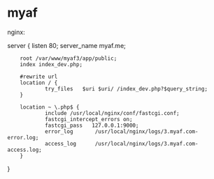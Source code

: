 # myaf
nginx:

server {
        listen       80;
        server_name  myaf.me;

        root /var/www/myaf3/app/public;
        index index_dev.php;

        #rewrite url
        location / {
                try_files   $uri $uri/ /index_dev.php?$query_string;
        }

        location ~ \.php$ {
                include /usr/local/nginx/conf/fastcgi.conf;
                fastcgi_intercept_errors on;
                fastcgi_pass   127.0.0.1:9000;
                error_log       /usr/local/nginx/logs/3.myaf.com-error.log;
                access_log      /usr/local/nginx/logs/3.myaf.com-access.log;
        }
}